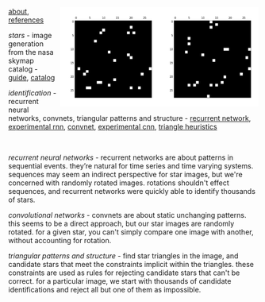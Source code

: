 <img src="docs/images/star4a.png" align="right" height="200" width="200"/><img src="docs/images/star4b.png" align="right" height="200" width="200"/>

[about](http://starid.org/about), [references](http://starid.org/references)

*stars* - image generation from the nasa skymap catalog - [guide](https://drive.google.com/file/d/0B50jA_ROMYdHRjF6VUhKTkxvU0U/view?usp=sharing), [catalog](https://drive.google.com/file/d/0B50jA_ROMYdHMTNoenMzYkpNdXc/view?usp=sharing)

*identification* - recurrent neural networks, convnets, triangular patterns and structure - [recurrent network](https://github.com/noahhsmith/starid/blob/master/identification/recurrent_minimalist.py), [experimental rnn](https://github.com/noahhsmith/starid/blob/master/identification/recurrent.py), [convnet](https://github.com/noahhsmith/starid/blob/master/identification/convolutional_minimalist.py), [experimental cnn](https://github.com/noahhsmith/starid/blob/master/identification/convolutional.py), [triangle heuristics](https://github.com/noahhsmith/starid/blob/master/identification/triangles.h)

<br>

*recurrent neural networks* - recurrent networks are about patterns in sequential events. they’re natural for time series and time varying systems. sequences may seem an indirect perspective for star images, but we're concerned with randomly rotated images. rotations shouldn't effect sequences, and recurrent networks were quickly able to identify thousands of stars.

*convolutional networks* - convnets are about static unchanging patterns. this seems to be a direct approach, but our star images are randomly rotated. for a given star, you can't simply compare one image with another, without accounting for rotation.

*triangular patterns and structure* - find star triangles in the image, and candidate stars that meet the constraints implicit within the triangles. these constraints are used as rules for rejecting candidate stars that can't be correct. for a particular image, we start with thousands of candidate identifications and reject all but one of them as impossible.
